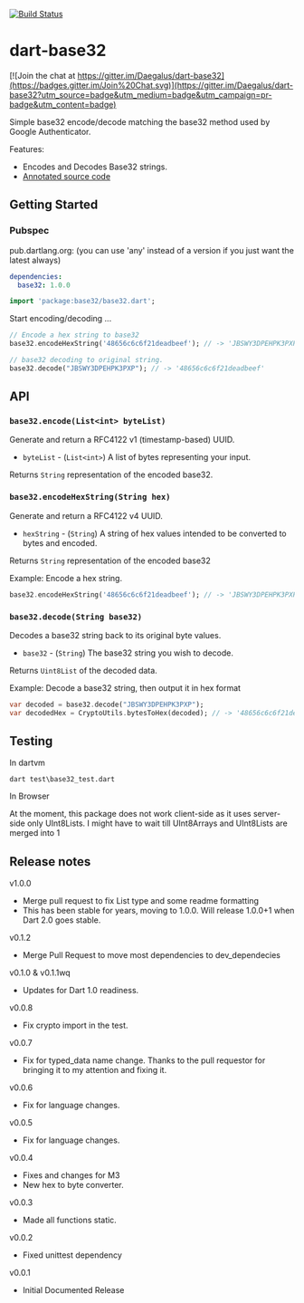 [![Build Status](https://travis-ci.org/Daegalus/dart-base32.svg?branch=master)](https://travis-ci.org/Daegalus/dart-base32)

# dart-base32

[![Join the chat at https://gitter.im/Daegalus/dart-base32](https://badges.gitter.im/Join%20Chat.svg)](https://gitter.im/Daegalus/dart-base32?utm_source=badge&utm_medium=badge&utm_campaign=pr-badge&utm_content=badge)

Simple base32 encode/decode matching the base32 method used by Google Authenticator.

Features:

* Encodes and Decodes Base32 strings.
* [Annotated source code](http://daegalus.github.com/annotated/dart-base32/base32/base32.html)

## Getting Started

### Pubspec

pub.dartlang.org: (you can use 'any' instead of a version if you just want the latest always)

```yaml
dependencies:
  base32: 1.0.0
```

```dart
import 'package:base32/base32.dart';
```

Start encoding/decoding ...

```dart
// Encode a hex string to base32
base32.encodeHexString('48656c6c6f21deadbeef'); // -> 'JBSWY3DPEHPK3PXP'

// base32 decoding to original string.
base32.decode("JBSWY3DPEHPK3PXP"); // -> '48656c6c6f21deadbeef'
```

## API

### `base32.encode(List<int> byteList)`

Generate and return a RFC4122 v1 (timestamp-based) UUID.

* `byteList` - (`List<int>`) A list of bytes representing your input.

Returns `String` representation of the encoded base32.

### `base32.encodeHexString(String hex)`

Generate and return a RFC4122 v4 UUID.

* `hexString` - (`String`) A string of hex values intended to be converted to bytes and encoded.

Returns `String` representation of the encoded base32

Example: Encode a hex string.

```dart
base32.encodeHexString('48656c6c6f21deadbeef'); // -> 'JBSWY3DPEHPK3PXP'
```

### `base32.decode(String base32)`

Decodes a base32 string back to its original byte values.

* `base32` - (`String`) The base32 string you wish to decode.

Returns `Uint8List` of the decoded data.

Example: Decode a base32 string, then output it in hex format

```dart
var decoded = base32.decode("JBSWY3DPEHPK3PXP");
var decodedHex = CryptoUtils.bytesToHex(decoded); // -> '48656c6c6f21deadbeef'
```

## Testing

In dartvm

```
dart test\base32_test.dart
```

In Browser

At the moment, this package does not work client-side as it uses server-side only UInt8Lists. I might have to wait till UInt8Arrays and UInt8Lists are merged into 1

## Release notes

v1.0.0

* Merge pull request to fix List type and some readme formatting
* This has been stable for years, moving to 1.0.0. Will release 1.0.0+1 when Dart 2.0 goes stable.

v0.1.2

* Merge Pull Request to move most dependencies to dev_dependecies

v0.1.0 & v0.1.1wq

* Updates for Dart 1.0 readiness.

v0.0.8

* Fix crypto import in the test.

v0.0.7

* Fix for typed_data name change. Thanks to the pull requestor for bringing it to my attention and fixing it.

v0.0.6

* Fix for language changes.

v0.0.5

* Fix for language changes.

v0.0.4

* Fixes and changes for M3
* New hex to byte converter.

v0.0.3

* Made all functions static.

v0.0.2

* Fixed unittest dependency

v0.0.1

* Initial Documented Release
